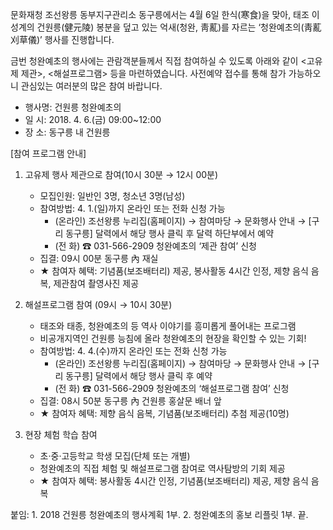 문화재청 조선왕릉 동부지구관리소 동구릉에서는 4월 6일 한식(寒食)을 맞아, 태조 이성계의 건원릉(健元陵) 봉분을 덮고 있는 억새(청완, 靑薍)를 자르는 ‘청완예초의(靑薍刈草儀)’ 행사를 진행합니다.

금번 청완예초의 행사에는 관람객분들께서 직접 참여하실 수 있도록 아래와 같이 <고유제 제관>, <해설프로그램> 등을 마련하였습니다. 사전예약 접수를 통해 참가 가능하오니 관심있는 여러분의 많은 참여 바랍니다.

- 행사명: 건원릉 청완예초의
- 일 시: 2018. 4. 6.(금) 09:00~12:00
- 장 소: 동구릉 내 건원릉

[참여 프로그램 안내]

1. 고유제 행사 제관으로 참여(10시 30분 → 12시 00분)
   - 모집인원: 일반인 3명, 청소년 3명(남성)
   - 참여방법: 4. 1.(일)까지 온라인 또는 전화 신청 가능
     - (온라인) 조선왕릉 누리집(홈페이지) → 참여마당 → 문화행사 안내 → [구리 동구릉] 달력에서 해당 행사 클릭 후 달력 하단부에서 예약
     - (전 화) ☎ 031-566-2909 청완예초의 ‘제관 참여’ 신청
   - 집결: 09시 00분 동구릉 內 재실
   - ★ 참여자 혜택: 기념품(보조배터리) 제공, 봉사활동 4시간 인정, 제향 음식 음복, 제관참여 촬영사진 제공

2. 해설프로그램 참여 (09시 → 10시 30분)
   - 태조와 태종, 청완예초의 등 역사 이야기를 흥미롭게 풀어내는 프로그램
   - 비공개지역인 건원릉 능침에 올라 청완예초의 현장을 확인할 수 있는 기회!
   - 참여방법: 4. 4.(수)까지 온라인 또는 전화 신청 가능
     - (온라인) 조선왕릉 누리집(홈페이지) → 참여마당 → 문화행사 안내 → [구리 동구릉] 달력에서 해당 행사 클릭 후 예약
     - (전 화) ☎ 031-566-2909 청완예초의 ‘해설프로그램 참여’ 신청
   - 집결: 08시 50분 동구릉 內 건원릉 홍살문 배너 앞
   - ★ 참여자 혜택: 제향 음식 음복, 기념품(보조배터리) 추첨 제공(10명)

3. 현장 체험 학습 참여
   - 초·중·고등학교 학생 모집(단체 또는 개별)
   - 청완예초의 직접 체험 및 해설프로그램 참여로 역사탐방의 기회 제공
   - ★ 참여자 혜택: 봉사활동 4시간 인정, 기념품(보조배터리) 제공, 제향 음식 음복

붙임: 1. 2018 건원릉 청완예초의 행사계획 1부.
2. 청완예초의 홍보 리플릿 1부. 끝.